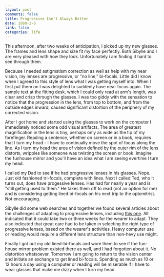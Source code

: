 ```yaml
--- 
layout: post
comments: false
title: Progressive Isn't Always Better
date: 2008-2-6
link: false
categories: life
---
```

This afternoon, after two weeks of anticipation, I picked up my new glasses.  The frames and lens shape and size fit my face perfectly.  Both Sibylle and I are very pleased with how they look.  Unfortunately i am finding it hard to see through them.

Because I needed astigmatism correction as well as help with  my near vision, my lenses are progressive, or "no line," bi-focals.  Little did I know when I agreed to this style of lens what I was getting myself into.  When I first put them on I was delighted to suddenly have near focus again.  The sample text at the fitting desk, which I could only read at arm's length, was clear and crisp through the glasses.  I was too giddy with the sensation to notice that the progression in the lens, from top to bottom, and from the outside edges inward, caused significant distortion of the periphery of my corrected vision.

After I got home and started using the glasses to work on the computer I immediately noticed some odd visual artifacts.  The area of greatest magnification in the lens is tiny, perhaps only as wide as the tip of my forefinger.  Reading a sentence, whether on screen or in a book, requires that I turn my head - I have to continually move the spot of focus along the line.  As I turn my head the area of vision defined by the outer rim of the lens distorts, wripples like someone was twisting the screen or book.  Imagine the funhouse mirror and you'll have an idea what I am seeing evertime I turn my head.

I called my Dad to see if he had progressive lenses in his glasses. Nope. Just old fashioned tri-focals, complete with lines.  Next I called Ted, who it turns out, does have progessive lenses.  Has had for nearly a year and is "still getting used to them."  He takes them off to read (not an option for me) and is considering getting lined bi-focals on his next trip to the optomitrist.  Not encouraging.

Sibylle did some web searches and together we found several articles about the challenges of adapting to progressive lenses, including <a href="http://www.revoptom.com/archive/issue/ro111f1.htm" title="Review of Optometry November 1999, Opthalmic Lenses">this one</a>. All indicated that it could take two or three weeks for the wearer to adapt.  They also indicated that great care had to be taken in selecting the right type of progressive lenses, based on the wearer's activities.  Heavy computer use or reading would require a different lens structure than non-hevy use might.

Finally I got out my old lined-bi-focals and wore them to see if the fun-house mirror problem existed there as well, and I had forgotten about it.  No distortion whatsoever.  Tomorrow I am going to return to the vision center and initiate an exchange to get lined bi-focals.  Spending as much as 10 or 12 hours a day using a computer or reading will be miserable if I have to wear glasses that make me dizzy when I turn my head.
